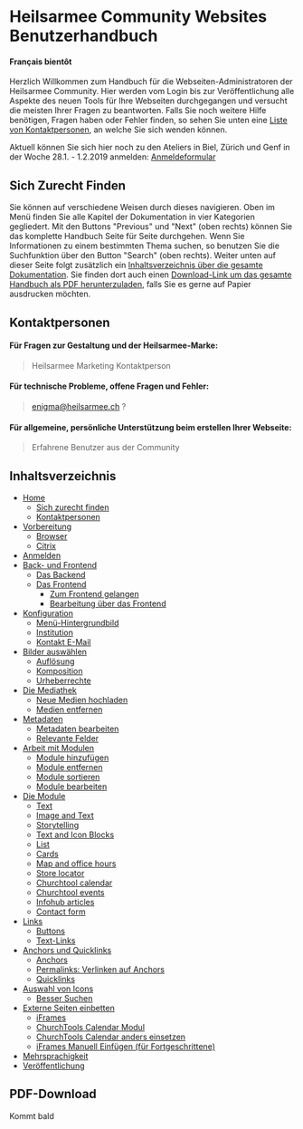 # Heilsarmee Community Websites Benutzerhandbuch

#### Français bientôt

Herzlich Willkommen zum Handbuch für die Webseiten-Administratoren der Heilsarmee Community. Hier werden vom Login bis zur Veröffentlichung alle Aspekte des neuen Tools für Ihre Webseiten durchgegangen und versucht die meisten Ihrer Fragen zu beantworten. Falls Sie noch weitere Hilfe benötigen, Fragen haben oder Fehler finden, so sehen Sie unten eine [Liste von Kontaktpersonen](#kontaktpersonen), an welche Sie sich wenden können.

Aktuell können Sie sich hier noch zu den Ateliers in Biel, Zürich und Genf in der Woche 28.1. - 1.2.2019 anmelden: [Anmeldeformular](https://calendly.com/ateliers-heilsarmee)

## Sich Zurecht Finden

Sie können auf verschiedene Weisen durch dieses navigieren. Oben im Menü finden Sie alle Kapitel der Dokumentation in vier Kategorien gegliedert. Mit den Buttons "Previous" und "Next" (oben rechts) können Sie das komplette Handbuch Seite für Seite durchgehen. Wenn Sie Informationen zu einem bestimmten Thema suchen, so benutzen Sie die Suchfunktion über den Button "Search" (oben rechts). Weiter unten auf dieser Seite folgt zusätzlich ein [Inhaltsverzeichnis über die gesamte Dokumentation](#inhaltsverzeichnis). Sie finden dort auch einen [Download-Link um das gesamte Handbuch als PDF herunterzuladen](#pdf-download), falls Sie es gerne auf Papier ausdrucken möchten.

## Kontaktpersonen

#### Für Fragen zur Gestaltung und der Heilsarmee-Marke:
> Heilsarmee Marketing Kontaktperson

#### Für technische Probleme, offene Fragen und Fehler:
> enigma@heilsarmee.ch ?

#### Für allgemeine, persönliche Unterstützung beim erstellen Ihrer Webseite:
> Erfahrene Benutzer aus der Community

## Inhaltsverzeichnis

- [Home](index.md)
    + [Sich zurecht finden](index.md#sich-zurecht-finden)
    + [Kontaktpersonen](index.md#kontaktpersonen)
- [Vorbereitung](de/00.00-prep.md)
    + [Browser](de/00.00-prep.md#browser)
    + [Citrix](de/00.00-prep.md#citrix)
- [Anmelden](de/00.01-login.md)
- [Back- und Frontend](de/00.02-back-and-front.md)
    + [Das Backend](de/00.02-back-and-front.md#das-backend)
    + [Das Frontend](de/00.02-back-and-front.md#das-frontend)
        * [Zum Frontend gelangen](de/00.02-back-and-front.md#zum-frontend-gelangen)
        * [Bearbeitung über das Frontend](de/00.02-back-and-front.md#bearbeitung-uber-das-frontend)
- [Konfiguration](de/00.03-config.md)
    + [Menü-Hintergrundbild](de/00.03-config.md#menu-hintergrundbild)
    + [Institution](de/00.03-config.md#institution)
    + [Kontakt E-Mail](de/00.03-config.md#kontakt-e-mail)
- [Bilder auswählen](de/01.00-choosing-images.md)
    + [Auflösung](de/01.00-choosing-images.md#auflosung)
    + [Komposition](de/01.00-choosing-images.md#komposition)
    + [Urheberrechte](de/01.00-choosing-images.md#urheberrechte)
- [Die Mediathek](de/01.01-library.md)
    + [Neue Medien hochladen](de/01.01-library.md#neue-medien-hochladen)
    + [Medien entfernen](de/01.01-library.md#medien-entfernen)
- [Metadaten](de/01.02-metadata.md)
    + [Metadaten bearbeiten](de/01.02-metadata.md#metadaten-bearbeiten)
    + [Relevante Felder](de/01.02-metadata.md#relevante-felder)
- [Arbeit mit Modulen](de/02.00-module-basics.md)
    + [Module hinzufügen](de/02.00-module-basics#module-hinzufugen)
    + [Module entfernen](de/02.00-module-basics#module-entfernen)
    + [Module sortieren](de/02.00-module-basics#module-sortieren)
    + [Module bearbeiten](de/02.00-module-basics#module-bearbeiten)
- [Die Module](de/02.01-modules.md)
    + [Text](de/02.01-modules.md#text)
    + [Image and Text](de/02.01-modules.md#image-and-text)
    + [Storytelling](de/02.01-modules.md#storytelling)
    + [Text and Icon Blocks](de/02.01-modules.md#text-and-icon-blocks)
    + [List](de/02.01-modules.md#list)
    + [Cards](de/02.01-modules.md#cards)
    + [Map and office hours](de/02.01-modules.md#map-and-office-hours)
    + [Store locator](de/02.01-modules.md#store-locator)
    + [Churchtool calendar](de/02.01-modules.md#churchtool-calendar)
    + [Churchtool events](de/02.01-modules.md#churchtool-events)
    + [Infohub articles](de/02.01-modules.md#infohub-articles)
    + [Contact form](de/02.01-modules.md#contact-form)
- [Links](de/03.00-links.md)
    + [Buttons](de/03.00-links.md#buttons)
    + [Text-Links](de/03.00-links.md#text-links)
- [Anchors und Quicklinks](de/03.01-quicklinks.md)
    + [Anchors](de/03.01-quicklinks.md#anchors)
    + [Permalinks: Verlinken auf Anchors](de/03.01-quicklinks.md#permalinks-verlinken-auf-anchors)
    + [Quicklinks](de/03.01-quicklinks.md#quicklinks)
- [Auswahl von Icons](de/03.02-icons.md)
    + [Besser Suchen](de/03.02-icons.md#besser-suchen)
- [Externe Seiten einbetten](de/03.03-embed.md)
    + [iFrames](de/03.03-embed.md#iframes)
    + [ChurchTools Calendar Modul](de/03.03-embed.md#churchtools-calendar-modul)
    + [ChurchTools Calendar anders einsetzen](de/03.03-embed.md#churchtools-calendar-anders-einsetzen)
    + [iFrames Manuell Einfügen (für Fortgeschrittene)](de/03.03-embed.md#iframes-manuell-einfugen-fur-fortgeschrittene)
- [Mehrsprachigkeit](de/03.04-multilingual.md)
- [Veröffentlichung](de/03.05-finish.md)

## PDF-Download

Kommt bald

